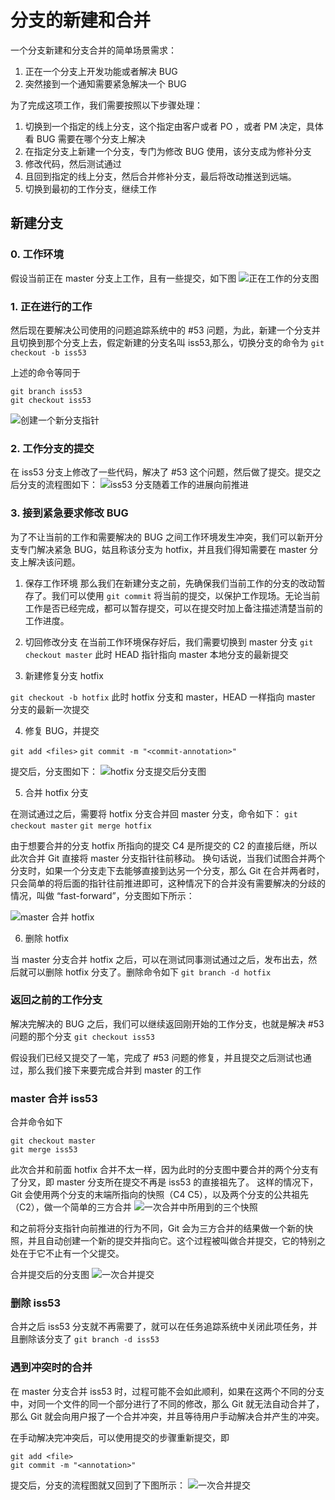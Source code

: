 # 分支的新建和合并

一个分支新建和分支合并的简单场景需求：
1. 正在一个分支上开发功能或者解决 BUG
2. 突然接到一个通知需要紧急解决一个 BUG

为了完成这项工作，我们需要按照以下步骤处理：
1. 切换到一个指定的线上分支，这个指定由客户或者 PO ，或者 PM 决定，具体看 BUG 需要在哪个分支上解决
2. 在指定分支上新建一个分支，专门为修改 BUG 使用，该分支成为修补分支
3. 修改代码，然后测试通过
4. 且回到指定的线上分支，然后合并修补分支，最后将改动推送到远端。
5. 切换到最初的工作分支，继续工作

## 新建分支

### 0. 工作环境
假设当前正在 master 分支上工作，且有一些提交，如下图
![正在工作的分支图](../0-Resource/Picture/3-2-1.png)

### 1. 正在进行的工作
   
然后现在要解决公司使用的问题追踪系统中的 #53 问题，为此，新建一个分支并且切换到那个分支上去，假定新建的分支名叫 iss53,那么，切换分支的命令为
`git checkout -b iss53`

上述的命令等同于
```
git branch iss53
git checkout iss53
```

![创建一个新分支指针](./../0-Resource/Picture/3-2-2.png)

### 2. 工作分支的提交

在 iss53 分支上修改了一些代码，解决了 #53 这个问题，然后做了提交。提交之后分支的流程图如下：
![iss53 分支随着工作的进展向前推进](./../0-Resource/Picture/3-2-3.png)

### 3. 接到紧急要求修改 BUG

为了不让当前的工作和需要解决的 BUG 之间工作环境发生冲突，我们可以新开分支专门解决紧急 BUG，姑且称该分支为 hotfix，并且我们得知需要在 master 分支上解决该问题。

1. 保存工作环境
那么我们在新建分支之前，先确保我们当前工作的分支的改动暂存了。我们可以使用 `git commit` 将当前的提交，以保护工作现场。无论当前工作是否已经完成，都可以暂存提交，可以在提交时加上备注描述清楚当前的工作进度。

2. 切回修改分支
在当前工作环境保存好后，我们需要切换到 master 分支
`git checkout master`
此时 HEAD 指针指向 master 本地分支的最新提交

3. 新建修复分支 hotfix

`git checkout -b hotfix`
此时 hotfix 分支和 master，HEAD 一样指向 master 分支的最新一次提交

4. 修复 BUG，并提交

`git add <files>`
`git commit -m "<commit-annotation>"`

提交后，分支图如下：
![hotfix 分支提交后分支图](./../0-Resource/Picture/3-2-4.png)

5. 合并 hotfix 分支

在测试通过之后，需要将 hotfix 分支合并回 master 分支，命令如下：
`git checkout master`
`git merge hotfix`

由于想要合并的分支  hotfix 所指向的提交 C4 是所提交的 C2 的直接后继，所以此次合并 Git 直接将 master 分支指针往前移动。
换句话说，当我们试图合并两个分支时，如果一个分支走下去能够直接到达另一个分支，那么 Git 在合并两者时，只会简单的将后面的指针往前推进即可，这种情况下的合并没有需要解决的分歧的情况，叫做 “fast-forward”，分支图如下所示：

![master 合并 hotfix](../0-Resource/Picture/3-2-5.png)

6. 删除 hotfix

当 master 分支合并 hotfix 之后，可以在测试同事测试通过之后，发布出去，然后就可以删除 hotfix 分支了。删除命令如下
`git branch -d hotfix`

### 返回之前的工作分支
解决完解决的 BUG 之后，我们可以继续返回刚开始的工作分支，也就是解决 #53 问题的那个分支
`git checkout iss53`

假设我们已经又提交了一笔，完成了 #53 问题的修复，并且提交之后测试也通过，那么我们接下来要完成合并到 master 的工作

### master 合并 iss53

合并命令如下
```
git checkout master
git merge iss53
```

此次合并和前面 hotfix 合并不太一样，因为此时的分支图中要合并的两个分支有了分叉，即 master 分支所在提交不再是 iss53 的直接祖先了。
这样的情况下， Git 会使用两个分支的末端所指向的快照（C4 C5），以及两个分支的公共祖先（C2），做一个简单的三方合并
![一次合并中所用到的三个快照](./../0-Resource/Picture/3-2-6.png)

和之前将分支指针向前推进的行为不同，Git 会为三方合并的结果做一个新的快照，并且自动创建一个新的提交并指向它。这个过程被叫做合并提交，它的特别之处在于它不止有一个父提交。

合并提交后的分支图
![一次合并提交](../0-Resource/Picture/3-2-7.png)

### 删除 iss53
合并之后 iss53 分支就不再需要了，就可以在任务追踪系统中关闭此项任务，并且删除该分支了
`git branch -d iss53`

### 遇到冲突时的合并
在 master 分支合并 iss53 时，过程可能不会如此顺利，如果在这两个不同的分支中，对同一个文件的同一个部分进行了不同的修改，那么 Git 就无法自动合并了，那么 Git 就会向用户报了一个合并冲突，并且等待用户手动解决合并产生的冲突。

在手动解决完冲突后，可以使用提交的步骤重新提交，即
```
git add <file>
git commit -m "<annotation>"
```

提交后，分支的流程图就又回到了下图所示：
![一次合并提交](../0-Resource/Picture/3-2-7.png)

